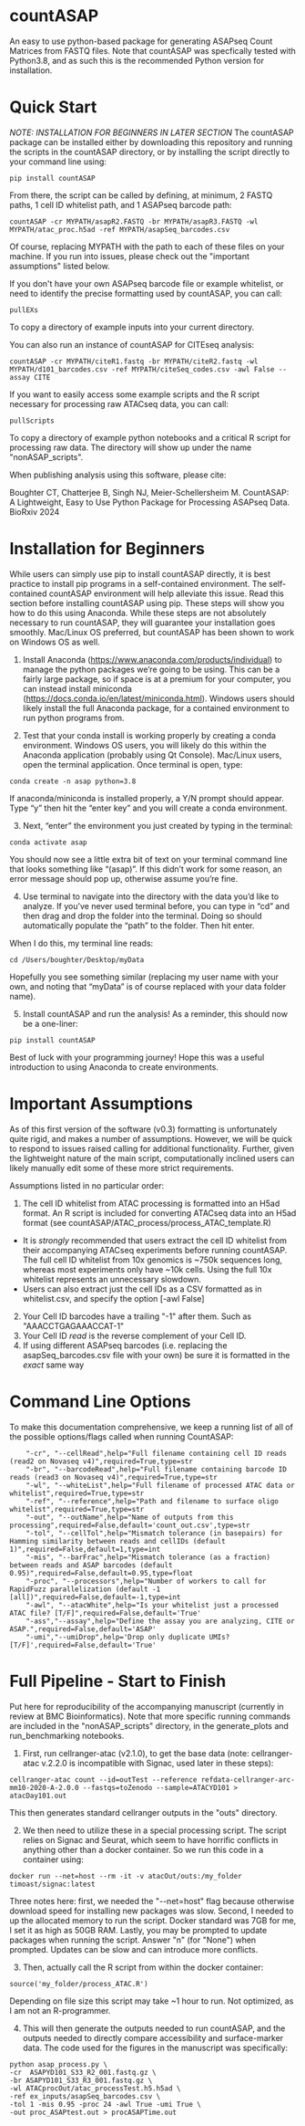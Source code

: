 # countASAP
An easy to use python-based package for generating ASAPseq Count Matrices from FASTQ files. Note that countASAP was specfically tested with Python3.8, and as such this is the recommended Python version for installation.

# Quick Start
*NOTE: INSTALLATION FOR BEGINNERS IN LATER SECTION*
The countASAP package can be installed either by downloading this repository and running the scripts in the countASAP directory, or by installing the script directly to your command line using:

```
pip install countASAP
```

From there, the script can be called by defining, at minimum, 2 FASTQ paths, 1 cell ID whitelist path, and 1 ASAPseq barcode path:

```
countASAP -cr MYPATH/asapR2.FASTQ -br MYPATH/asapR3.FASTQ -wl MYPATH/atac_proc.h5ad -ref MYPATH/asapSeq_barcodes.csv
```

Of course, replacing MYPATH with the path to each of these files on your machine. If you run into issues, please check out the "important assumptions" listed below.

If you don't have your own ASAPseq barcode file or example whitelist, or need to identify the precise formatting used by countASAP, you can call:

```
pullEXs
```

To copy a directory of example inputs into your current directory.

You can also run an instance of countASAP for CITEseq analysis:

```
countASAP -cr MYPATH/citeR1.fastq -br MYPATH/citeR2.fastq -wl MYPATH/d101_barcodes.csv -ref MYPATH/citeSeq_codes.csv -awl False --assay CITE
```

If you want to easily access some example scripts and the R script necessary for processing raw ATACseq data, you can call:

```
pullScripts
```

To copy a directory of example python notebooks and a critical R script for processing raw data. The directory will show up under the name "nonASAP_scripts".

When publishing analysis using this software, please cite:

Boughter CT, Chatterjee B, Singh NJ, Meier-Schellersheim M. CountASAP: A Lightweight, Easy to Use Python Package for Processing ASAPseq Data. BioRxiv 2024

# Installation for Beginners
While users can simply use pip to install countASAP directly, it is best practice to install pip programs in a self-contained environment. The self-contained countASAP environment will help alleviate this issue. Read this section before installing countASAP using pip. These steps will show you how to do this using Anaconda. While these steps are not absolutely necessary to run countASAP, they will guarantee your installation goes smoothly. Mac/Linux OS preferred, but countASAP has been shown to work on Windows OS as well.

1. Install Anaconda (https://www.anaconda.com/products/individual) to manage the python packages we’re going to be using. This can be a fairly large package, so if space is at a premium for your computer, you can instead install miniconda (https://docs.conda.io/en/latest/miniconda.html). Windows users should likely install the full Anaconda package, for a contained environment to run python programs from.

2. Test that your conda install is working properly by creating a conda environment. Windows OS users, you will likely do this within the Anaconda application (probably using Qt Console). Mac/Linux users, open the terminal application. Once terminal is open, type:

```
conda create -n asap python=3.8
```

If anaconda/miniconda is installed properly, a Y/N prompt should appear. Type “y” then hit the “enter key” and you will create a conda environment.

3. Next, “enter” the environment you just created by typing in the terminal:

```
conda activate asap
```

You should now see a little extra bit of text on your terminal command line that looks something like “(asap)”. If this didn’t work for some reason, an error message should pop up, otherwise assume you’re fine.

4. Use terminal to navigate into the directory with the data you’d like to analyze. If you’ve never used terminal before, you can type in “cd” and then drag and drop the folder into the terminal. Doing so should automatically populate the “path” to the folder. Then hit enter.

When I do this, my terminal line reads:

```
cd /Users/boughter/Desktop/myData
```

Hopefully you see something similar (replacing my user name with your own, and noting that “myData” is of course replaced with your data folder name).

5. Install countASAP and run the analysis! As a reminder, this should now be a one-liner:

```
pip install countASAP
```

Best of luck with your programming journey! Hope this was a useful introduction to using Anaconda to create environments.

# Important Assumptions
As of this first version of the software (v0.3) formatting is unfortunately quite rigid, and makes a number of assumptions. However, we will be quick to respond to issues raised calling for additional functionality. Further, given the lightweight nature of the main script, computationally inclined users can likely manually edit some of these more strict requirements.

Assumptions listed in no particular order:
1. The cell ID whitelist from ATAC processing is formatted into an H5ad format. An R script is included for converting ATACseq data into an H5ad format (see countASAP/ATAC_process/process_ATAC_template.R)
- It is *strongly* recommended that users extract the cell ID whitelist from their accompanying ATACseq experiments before running countASAP. The full cell ID whitelist from 10x genomics is ~750k sequences long, whereas most experiments only have ~10k cells. Using the full 10x whitelist represents an unnecessary slowdown.
- Users can also extract just the cell IDs as a CSV formatted as in whitelist.csv, and specify the option [-awl False]
2. Your Cell ID barcodes have a trailing "-1" after them. Such as "AAACCTGAGAAACCAT-1"
3. Your Cell ID *read* is the reverse complement of your Cell ID.
4. If using different ASAPseq barcodes (i.e. replacing the asapSeq_barcodes.csv file with your own) be sure it is formatted in the *exact* same way

# Command Line Options
To make this documentation comprehensive, we keep a running list of all of the possible options/flags called when running CountASAP:

```
    "-cr", "--cellRead",help="Full filename containing cell ID reads (read2 on Novaseq v4)",required=True,type=str
    "-br", "--barcodeRead",help="Full filename containing barcode ID reads (read3 on Novaseq v4)",required=True,type=str
    "-wl", "--whiteList",help="Full filename of processed ATAC data or whitelist",required=True,type=str
    "-ref", "--reference",help="Path and filename to surface oligo whitelist",required=True,type=str
    "-out", "--outName",help="Name of outputs from this processing",required=False,default='count_out.csv',type=str
    "-tol", "--cellTol",help="Mismatch tolerance (in basepairs) for Hamming similarity between reads and cellIDs (default 1)",required=False,default=1,type=int
    "-mis", "--barFrac",help="Mismatch tolerance (as a fraction) between reads and ASAP barcodes (default 0.95)",required=False,default=0.95,type=float
    "-proc", "--processors",help="Number of workers to call for RapidFuzz parallelization (default -1 [all])",required=False,default=-1,type=int
    "-awl", "--atacWhite",help="Is your whitelist just a processed ATAC file? [T/F]",required=False,default='True'
    "-ass","--assay",help="Define the assay you are analyzing, CITE or ASAP.",required=False,default='ASAP'
    "-umi","--umiDrop",help='Drop only duplicate UMIs? [T/F]',required=False,default='True'
```
# Full Pipeline - Start to Finish
Put here for reproducibility of the accompanying manuscript (currently in review at BMC Bioinformatics). Note that more specific running commands are included in the "nonASAP_scripts" directory, in the generate_plots and run_benchmarking notebooks.

1. First, run cellranger-atac (v2.1.0), to get the base data (note: cellranger-atac v.2.2.0 is incompatible with Signac, used later in these steps):

```
cellranger-atac count --id=outTest --reference refdata-cellranger-arc-mm10-2020-A-2.0.0 --fastqs=toZenodo --sample=ATACYD101 > atacDay101.out
```

This then generates standard cellranger outputs in the "outs" directory. 

2. We then need to utilize these in a special processing script. The script relies on Signac and Seurat, which seem to have horrific conflicts in anything other than a docker container. So we run this code in a container using:

```
docker run --net=host --rm -it -v atacOut/outs:/my_folder  timoast/signac:latest
```

Three notes here: first, we needed the "--net=host" flag because otherwise download speed for installing new packages was slow. Second, I needed to up the allocated memory to run the script. Docker standard was 7GB for me, I set it as high as 50GB RAM. Lastly, you may be prompted to update packages when running the script. Answer "n" (for "None") when prompted. Updates can be slow and can introduce more conflicts.

3. Then, actually call the R script from within the docker container:

```
source('my_folder/process_ATAC.R')
```

Depending on file size this script may take ~1 hour to run. Not optimized, as I am not an R-programmer.

4. This will then generate the outputs needed to run countASAP, and the outputs needed to directly compare accessibility and surface-marker data. The code used for the figures in the manuscript was specifically:

```
python asap_process.py \
-cr  ASAPYD101_S33_R2_001.fastq.gz \
-br ASAPYD101_S33_R3_001.fastq.gz \
-wl ATACprocOut/atac_processTest.h5.h5ad \
-ref ex_inputs/asapSeq_barcodes.csv \
-tol 1 -mis 0.95 -proc 24 -awl True -umi True \
-out proc_ASAPtest.out > procASAPTime.out
```
